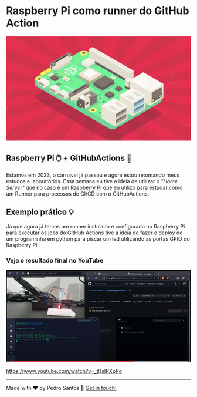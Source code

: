 # Raspberry Pi como runner do GitHub Action

![Capa](img/banner-rasp.png "Banner")

## Raspberry Pi 🖱️ + GitHubActions 🤖
Estamos em 2023, o carnaval já passou e agora estou retomando meus estudos e laboratórios. Essa semana eu tive a ideia de utilizar o _"Home Server"_ que no caso é um [Raspberry Pi](https://www.raspberrypi.com/) que eu utilizo para estudar como um Runner para processos de CI/CD com o GitHubActions.

## Exemplo prático 💡

Já que agora já temos um runner instalado e configurado no Raspberry Pi para executar os jobs do GitHub Actions tive a ideia de fazer o deploy de um programinha em python para piscar um led utilizando as portas GPIO do Raspberry Pi.

### Veja o resultado final no YouTube

![Raspberry runner GitHub](img/print_youtube.png "video")

https://www.youtube.com/watch?v=_tl1sIPXpPo


---

Made with ♥ by Pedro Santos :wave: [Get in touch!](https://www.linkedin.com/in/santospedroh/)
